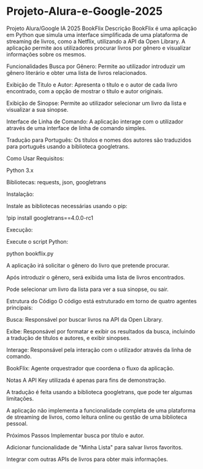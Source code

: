 # Projeto-Alura-e-Google-2025
Projeto Alura/Google IA 2025
BookFlix
Descrição
BookFlix é uma aplicação em Python que simula uma interface simplificada de uma plataforma de streaming de livros, como a Netflix, utilizando a API da Open Library. A aplicação permite aos utilizadores procurar livros por gênero e visualizar informações sobre os mesmos.

Funcionalidades
Busca por Gênero: Permite ao utilizador introduzir um gênero literário e obter uma lista de livros relacionados.

Exibição de Título e Autor: Apresenta o título e o autor de cada livro encontrado, com a opção de mostrar o título e autor originais.

Exibição de Sinopse: Permite ao utilizador selecionar um livro da lista e visualizar a sua sinopse.

Interface de Linha de Comando: A aplicação interage com o utilizador através de uma interface de linha de comando simples.

Tradução para Português: Os títulos e nomes dos autores são traduzidos para português usando a biblioteca googletrans.

Como Usar
Requisitos:

Python 3.x

Bibliotecas: requests, json, googletrans

Instalação:

Instale as bibliotecas necessárias usando o pip:

!pip install googletrans==4.0.0-rc1

Execução:

Execute o script Python:

python bookflix.py

A aplicação irá solicitar o gênero do livro que pretende procurar.

Após introduzir o gênero, será exibida uma lista de livros encontrados.

Pode selecionar um livro da lista para ver a sua sinopse, ou sair.

Estrutura do Código
O código está estruturado em torno de quatro agentes principais:

Busca: Responsável por buscar livros na API da Open Library.

Exibe: Responsável por formatar e exibir os resultados da busca, incluindo a tradução de títulos e autores, e exibir sinopses.

Interage: Responsável pela interação com o utilizador através da linha de comando.

BookFlix: Agente orquestrador que coordena o fluxo da aplicação.

Notas
A API Key utilizada é apenas para fins de demonstração.

A tradução é feita usando a biblioteca googletrans, que pode ter algumas limitações.

A aplicação não implementa a funcionalidade completa de uma plataforma de streaming de livros, como leitura online ou gestão de uma biblioteca pessoal.

Próximos Passos
Implementar busca por título e autor.

Adicionar funcionalidade de "Minha Lista" para salvar livros favoritos.

Integrar com outras APIs de livros para obter mais informações.
